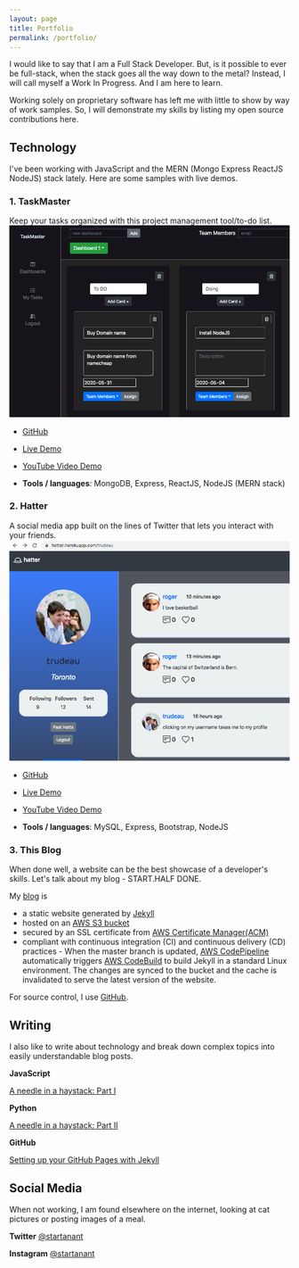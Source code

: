 ```yaml
---
layout: page
title: Portfolio
permalink: /portfolio/
---
```


I would like to say that I am a Full Stack Developer. But, is it possible to ever be full-stack, when the stack goes all the way down to the metal? Instead, I will call myself a Work In Progress. And I am here to learn.

Working solely on proprietary software has left me with little to show by way of work samples. So, I will demonstrate my skills by listing my open source contributions here.

## Technology
I've been working with JavaScript and the MERN (Mongo Express ReactJS NodeJS) stack lately. Here are some samples with live demos.

### 1. TaskMaster
Keep your tasks organized with this project management tool/to-do list.
![Taskmaster](/assets/taskmaster.png)


* [GitHub](https://github.com/startanant/TaskMaster)

* [Live Demo](https://taskmaster0.herokuapp.com/)

* [YouTube Video Demo](https://youtu.be/TQNfOyj7Ujk)


* **Tools / languages**: MongoDB, Express, ReactJS, NodeJS (MERN stack)

### 2. Hatter
A social media app built on the lines of Twitter that lets you interact with your friends.
![Hatter](/assets/hatter.png)


* [GitHub](https://github.com/startanant/hatter)

* [Live Demo](https://hatter.herokuapp.com/)

* [YouTube Video Demo](https://youtu.be/sxsCHTtOBBk)

* **Tools / languages**: MySQL, Express, Bootstrap, NodeJS

### 3. This Blog
When done well, a website can be the best showcase of a developer's skills. Let's talk about my blog - START.HALF DONE.

My [blog]({{site.url}}) is
* a static website generated by [Jekyll](https://jekyllrb.com) 
* hosted on an [AWS S3 bucket](https://aws.amazon.com/s3/)
* secured by an SSL certificate from [AWS Certificate Manager(ACM)](https://aws.amazon.com/certificate-manager/) 
* compliant with continuous integration (CI) and continuous delivery (CD) practices -
When the master branch is updated, [AWS CodePipeline](https://aws.amazon.com/codepipeline/) automatically triggers [AWS CodeBuild](https://aws.amazon.com/codebuild/) to build Jekyll in a standard Linux environment. The changes are synced to the bucket and the cache is invalidated to serve the latest version of the website.

For source control, I use [GitHub](https://github.com/startanant).


## Writing

I also like to write about technology and break down complex topics into easily understandable blog posts. 

**JavaScript**

[A needle in a haystack: Part I]({{site.url}}tech/2019/09/25/find-needle-1.html)

**Python**

[A needle in a haystack: Part II]({{site.url}}tech/2019/09/30/find-needles-2.html)

**GitHub**

[Setting up your GitHub Pages with Jekyll]({{site.url}}tech/2019/09/09/first-post.html)

## Social Media
When not working, I am found elsewhere on the internet, looking at cat pictures or posting images of a meal.

**Twitter** [@startanant](https://twitter.com/startanant)

**Instagram** [@startanant](https://www.instagram.com/startanant/)

